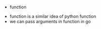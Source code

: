 * function
- function is a similar idea of python function
- we can pass arguments in function in go 